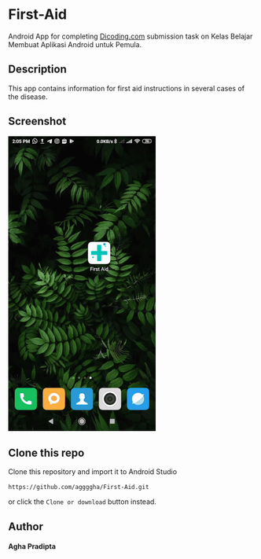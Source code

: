 # First-Aid
Android App for completing [Dicoding.com](https://www.dicoding.com/academies/51) submission task on Kelas Belajar Membuat Aplikasi Android untuk Pemula.

## Description
This app contains information for first aid instructions in several cases of the disease.

## Screenshot
![App in action](https://raw.githubusercontent.com/aggggha/First-Aid/master/Screenshot-2019-10-26.gif)

## Clone this repo
Clone this repository and import it to Android Studio
```
https://github.com/aggggha/First-Aid.git
```
or click the `Clone or download` button instead.
## Author
#### Agha Pradipta
